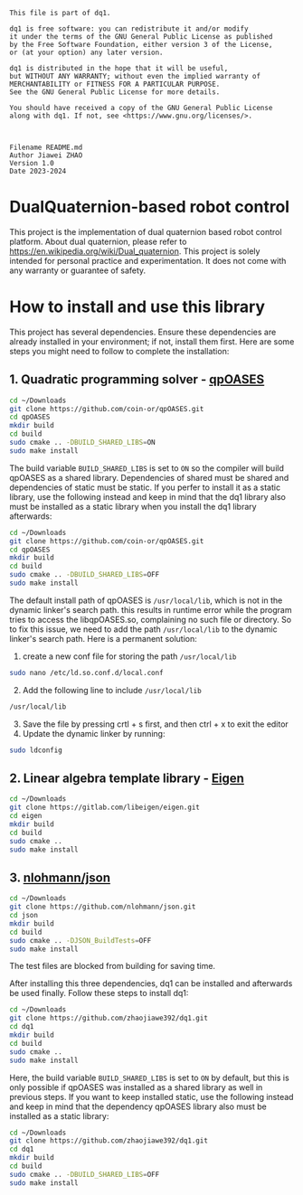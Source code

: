  
    This file is part of dq1.
 
    dq1 is free software: you can redistribute it and/or modify 
    it under the terms of the GNU General Public License as published 
    by the Free Software Foundation, either version 3 of the License, 
    or (at your option) any later version.
 
    dq1 is distributed in the hope that it will be useful, 
    but WITHOUT ANY WARRANTY; without even the implied warranty of 
    MERCHANTABILITY or FITNESS FOR A PARTICULAR PURPOSE. 
    See the GNU General Public License for more details.
 
    You should have received a copy of the GNU General Public License
    along with dq1. If not, see <https://www.gnu.org/licenses/>.



    Filename README.md
    Author Jiawei ZHAO
	Version 1.0
	Date 2023-2024


# DualQuaternion-based robot control
This project is the implementation of dual quaternion based robot control platform. About dual quaternion, please refer to https://en.wikipedia.org/wiki/Dual_quaternion. This project is solely intended for personal practice and experimentation. It does not come with any warranty or guarantee of safety.

# How to install and use this library
This project has several dependencies. Ensure these dependencies are already installed in your environment; if not, install them first. Here are some steps you might need to follow to complete the installation:
## 1. Quadratic programming solver - [qpOASES](https://coin-or.github.io/qpOASES/doc/3.0/doxygen/index.html)
```bash
cd ~/Downloads
git clone https://github.com/coin-or/qpOASES.git
cd qpOASES
mkdir build
cd build
sudo cmake .. -DBUILD_SHARED_LIBS=ON
sudo make install
```
The build variable `BUILD_SHARED_LIBS` is set to `ON` so the compiler will build qpOASES as a shared library. Dependencies of shared must be shared and dependencies of static must be static. If you perfer to install it as a static library, use the following instead and keep in mind that the dq1 library also must be installed as a static library when you install the dq1 library afterwards:
```bash
cd ~/Downloads
git clone https://github.com/coin-or/qpOASES.git
cd qpOASES
mkdir build
cd build
sudo cmake .. -DBUILD_SHARED_LIBS=OFF
sudo make install
```
The default install path of qpOASES is `/usr/local/lib`, which is not in the dynamic linker's search path. this results in runtime error while the program tries to access the libqpOASES.so, complaining no such file or directory. So to fix this issue, we need to add the path `/usr/local/lib` to the dynamic linker's search path. Here is a permanent solution:
1. create a new conf file for storing the path `/usr/local/lib`
```bash
sudo nano /etc/ld.so.conf.d/local.conf
```

2. Add the following line to include `/usr/local/lib`
```bash
/usr/local/lib
```

3. Save the file by pressing crtl + s first, and then ctrl + x to exit the editor
4. Update the dynamic linker by running:
```bash
sudo ldconfig
```

## 2. Linear algebra template library - [Eigen](https://eigen.tuxfamily.org/index.php?title=Main_Page)
```bash
cd ~/Downloads
git clone https://gitlab.com/libeigen/eigen.git
cd eigen
mkdir build
cd build
sudo cmake .. 
sudo make install
```

## 3. [nlohmann/json](https://json.nlohmann.me/)
```bash
cd ~/Downloads
git clone https://github.com/nlohmann/json.git
cd json
mkdir build
cd build
sudo cmake .. -DJSON_BuildTests=OFF
sudo make install
```
The test files are blocked from building for saving time.

After installing this three dependencies, dq1 can be installed and afterwards be used finally. Follow these steps to install dq1:
```bash
cd ~/Downloads
git clone https://github.com/zhaojiawe392/dq1.git
cd dq1
mkdir build
cd build
sudo cmake ..
sudo make install
```
Here, the build variable `BUILD_SHARED_LIBS` is set to `ON` by default, but this is only possible if qpOASES was installed as a shared library as well in previous steps. If you want to keep installed static, use the following instead and keep in mind that the dependency qpOASES library also must be installed as a static library:
```bash
cd ~/Downloads
git clone https://github.com/zhaojiawe392/dq1.git
cd dq1
mkdir build
cd build
sudo cmake .. -DBUILD_SHARED_LIBS=OFF
sudo make install
```



